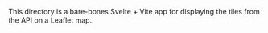 This directory is a bare-bones Svelte + Vite app for displaying the tiles from the API on a Leaflet map.